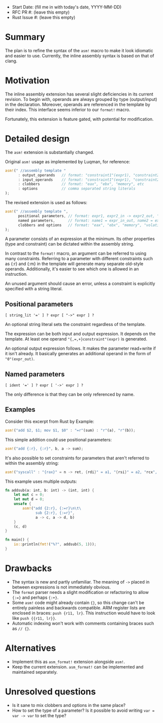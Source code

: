 - Start Date: (fill me in with today's date, YYYY-MM-DD)
- RFC PR #: (leave this empty)
- Rust Issue #: (leave this empty)

# Summary

The plan is to refine the syntax of the `asm!` macro to make it look idiomatic
and easier to use. Currently, the inline assembly syntax is based on that
of clang.

# Motivation

The inline assembly extension has several slight deficiencies in its current
revision. To begin with, operands are always grouped by type (output/input) in
the declaration. Moreover, operands are referenced in the template by their
index. This interface seems inferior to our `format!` macro.

Fortunately, this extension is feature gated, with potential for modification.

# Detailed design

The `asm!` extension is substantially changed.

Original `asm!` usage as implemented by Luqman, for reference:

```rust
asm!(" //assembly template "
      : output_operands   // format: "constraint1"(expr1), "constraint2"(expr2), etc
      : input_operands    // format: "constraint1"(expr1), "constraint2"(expr2), etc
      : clobbers          // format: "eax", "ebx", "memory", etc
      : options           // comma separated string literals
);
```

The revised extension is used as follows:

```rust
asm!(" //assembly template ",
      positional parameters, // format: expr1, expr2_in -> expr2_out, "{eax}" = expr3_in -> expr3_out, etc
      named parameters,      // format: name1 = expr_in_out, name2 = expr_in -> expr_out, etc
      clobbers and options   // format: "eax", "ebx", "memory", "volatile", "intel" etc
);
```

A parameter consists of an expression at the minimum. Its other properties
(type and constraint) can be dictated within the assembly string.

In contrast to the `format!` macro, an argument can be referred to using many
constraints.
Referring to a parameter with different constraints such as {:r} and {:m}
in the template will generate many separate old-style operands. Additionally,
it's easier to see which one is allowed in an instruction.

An unused argument should cause an error, unless a constraint is explicitly
specified with a string literal.

## Positional parameters

```
[ string_lit '=' ] ? expr [ "->" expr ] ?
```

An optional string literal sets the constraint regardless of the template.

The expression can be both input and output expression. It depends on the
template. At least one operand `"{,=,+}constraint"(expr)` is generated.

An optional output expression follows. It makes the parameter read+write if
it isn't already. It basically generates an additional operand in the form of
`"0"(expr_out)`.

## Named parameters

```
[ ident '=' ] ? expr [ '->' expr ] ?
```

The only difference is that they can be only referenced by name.

## Examples

Consider this excerpt from Rust by Example:

```rust
asm!("add $2, $1; mov $1, $0" : "=r"(sum) : "r"(a), "r"(b));
```

This simple addition could use positional parameters:

```rust
asm!("add {:r}, {:r}", b, a -> sum);
```

It's also possible to set constraints for parameters that aren't referred to
within the assembly string:

```rust
asm!("syscall" : "{rax}" = n -> ret, {rdi}" = a1, "{rsi}" = a2, "rcx", "r11", "memory", "volatile");
```

This example uses multiple outputs:

```rust
fn addsub(a: int, b: int) -> (int, int) {
    let mut c = 0;
    let mut d = 0;
    unsafe {
        asm!("add {2:r}, {:=r}\n\t\
              sub {2:r}, {:=r}",
              a -> c, a -> d, b)
    }
    (c, d)
}

fn main() {
    io::println(fmt!("%?", addsub(5, 1)));
}
```

# Drawbacks

* The syntax is new and partly unfamiliar. The meaning of `->` placed in
between expressions is not immediately obvious.
* The `format` parser needs a slight modification or refactoring to allow
`{:=}` and perhaps `{:+}`.
* Some `asm!` code might already contain `{}`, so this change can't be entirely
painless and backwards compatible. ARM register lists are enclosed in braces:
`push {r11, lr}`. This instruction would have to look like `push {{r11, lr}}`.
* Automatic indexing won't work with comments containing braces such as `// {}`.

# Alternatives

* Implement this as `asm_format!` extension alongside `asm!`.
* Keep the current extension. `asm_format!` can be implemented and maintained
separately.

# Unresolved questions

* Is it sane to mix clobbers and options in the same place?
* How to set the type of a parameter? Is it possible to avoid writing
`var = var -> var` to set the type?
